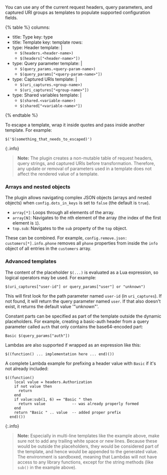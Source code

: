 You can use any of the current request headers, query parameters, and captured URI
groups as templates to populate supported configuration fields.

{% table %}
columns:
  - title: Type
    key: type
  - title: Template
    key: template
rows:
  - type: Header
    template: |
      * `$(headers.<header-name>)`
      * `$(headers["<header-name>"])`
  - type: Query parameter
    template: |
      * `$(query_params.<query-param-name>)`
      * `$(query_params["<query-param-name>"])`
  - type: Captured URIs
    template: |
      * `$(uri_captures.<group-name>)`
      * `$(uri_captures["<group-name>"])`
  - type: Shared variables
    template: |
      * `$(shared.<variable-name>)`
      * `$(shared["<variable-name>"])`
    
{% endtable %}

To escape a template, wrap it inside quotes and pass inside another template.
For example:

```
$('$(something_that_needs_to_escaped)')
```

{:.info}
> **Note:** The plugin creates a non-mutable table of request headers, query strings, and captured URIs before transformation. Therefore, any update or removal of parameters used in a template does not affect the rendered value of a template.

### Arrays and nested objects

The plugin allows navigating complex JSON objects (arrays and nested objects)
when `config.dots_in_keys` is set to `false` (the default is `true`).

- `array[*]`: Loops through all elements of the array.
- `array[N]`: Navigates to the nth element of the array (the index of the first element is `1`).
- `top.sub`: Navigates to the `sub` property of the `top` object.

These can be combined. For example, `config.remove.json: customers[*].info.phone` removes
all `phone` properties from inside the `info` object of all entries in the `customers` array.

### Advanced templates

The content of the placeholder `$(...)` is evaluated as a Lua expression, so
logical operators may be used. For example:

```
$(uri_captures["user-id"] or query_params["user"] or "unknown")
```

This will first look for the path parameter named `user-id` (in `uri_captures`). If not found, it will
return the query parameter named `user`. If that also doesn't exist, it returns the default
value '"unknown"'.

Constant parts can be specified as part of the template outside the dynamic
placeholders. For example, creating a basic-auth header from a query parameter
called `auth` that only contains the base64-encoded part:

```
Basic $(query_params["auth"])
```

Lambdas are also supported if wrapped as an expression like this:

```
$((function() ... implementation here ... end)())
```

A complete Lambda example for prefixing a header value with `Basic` if it's not
already included:

```
$((function()
    local value = headers.Authorization
    if not value then
      return
    end
    if value:sub(1, 6) == "Basic " then
      return value            -- was already properly formed
    end
    return "Basic " .. value  -- added proper prefix
  end)())
```

{:.info}
> **Note:** Especially in multi-line templates like the example above, make sure not
to add any trailing white space or new lines. Because these would be outside the
placeholders, they would be considered part of the template, and hence would be
appended to the generated value.
The environment is sandboxed, meaning that Lambdas will not have access to any
library functions, except for the string methods (like `sub()` in the example
above).